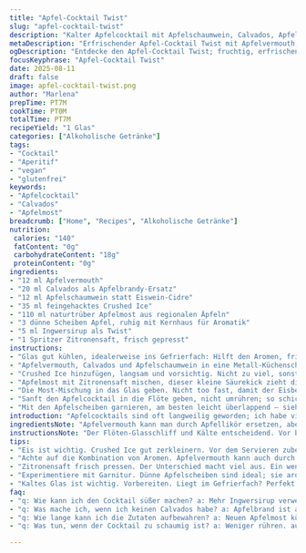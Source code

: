 ```yaml
---
title: "Apfel-Cocktail Twist"
slug: "apfel-cocktail-twist"
description: "Kalter Apfelcocktail mit Apfelschaumwein, Calvados, Apfelmost und einem Spritzer Ingwersirup. Erfrischend, fruchtig, leicht würzig. Ideal als Aperitif. Mit knackigen Apfelscheiben garniert. Vegane, glutenfreie Zubereitung. Kein Zuckerzusatz – natürliche Süße. Perfekt zum Start, wenn der Duft der frischen Äpfel schon in der Nase kitzelt."
metaDescription: "Erfrischender Apfel-Cocktail Twist mit Apfelvermouth, Calvados und naturtrübem Apfelmost. Ideal als Aperitif für besondere Anlässe."
ogDescription: "Entdecke den Apfel-Cocktail Twist; fruchtig, erfrischend und perfekt für einen besonderen Aperitif-Moment."
focusKeyphrase: "Apfel-Cocktail Twist"
date: 2025-08-11
draft: false
image: apfel-cocktail-twist.png
author: "Marlena"
prepTime: PT7M
cookTime: PT0M
totalTime: PT7M
recipeYield: "1 Glas"
categories: ["Alkoholische Getränke"]
tags:
- "Cocktail"
- "Aperitif"
- "vegan"
- "glutenfrei"
keywords:
- "Apfelcocktail"
- "Calvados"
- "Apfelmost"
breadcrumb: ["Home", "Recipes", "Alkoholische Getränke"]
nutrition: 
 calories: "140"
 fatContent: "0g"
 carbohydrateContent: "18g"
 proteinContent: "0g"
ingredients:
- "12 ml Apfelvermouth"
- "20 ml Calvados als Apfelbrandy-Ersatz"
- "12 ml Apfelschaumwein statt Eiswein-Cidre"
- "35 ml feingehacktes Crushed Ice"
- "110 ml naturtrüber Apfelmost aus regionalen Äpfeln"
- "3 dünne Scheiben Apfel, ruhig mit Kernhaus für Aromatik"
- "5 ml Ingwersirup als Twist"
- "1 Spritzer Zitronensaft, frisch gepresst"
instructions:
- "Glas gut kühlen, idealerweise ins Gefrierfach: Hilft den Aromen, frisch zu bleiben während der Arbeit."
- "Apfelvermouth, Calvados und Apfelschaumwein in eine Metall-Küchenschale geben. Rühren, nicht schütteln – zu wild zerstört die feinen Bläschen im Schaumwein, die sprudelnde Textur macht das spannende Mundgefühl aus."
- "Crushed Ice hinzufügen, langsam und vorsichtig. Nicht zu viel, sonst verwässert’s sofort – hier zählt Fingerspitzengefühl."
- "Apfelmost mit Zitronensaft mischen, dieser kleine Säurekick zieht die Aromen zusammen, verhindert das Verblassen der Apfelschärfe."
- "Die Most-Mischung in das Glas geben. Nicht too fast, damit der Eisberg nicht zu sehr schmilzt - trübe Optik statt klar und frisch, hab ich selbst oft gemacht, unzufrieden gewesen."
- "Sanft den Apfelcocktail in die Flöte geben, nicht umrühren; so schichtet sich die Intensität — vorher schmeckt man den herben Calvados, dann die süßliche Frucht des Mosts."
- "Mit den Apfelscheiben garnieren, am besten leicht überlappend – sieht aus wie kleine Sonnenräder. Kein Kunststoffspieß, greift unpassend ein."
introduction: "Apfelcocktails sind oft langweilig geworden; ich habe viele Rezepte ausprobiert, die im Geschmack zu süß oder zu platt ausfielen. Der Trick? Weniger Zucker, mehr Textur und eine kleine Schärfe. Calvados statt einfachem Apfelbrandy bringt Tiefe. Apfelschaumwein gibt die prickelnde Frische. Mein Favorit ist die Kombination mit naturtrübem Apfelmost – der bringt echtes Gartenaroma. Das Crushed Ice unbedingt frisch und fein gehackt, nicht grob – zerschmilzt gleich. Der leicht zitronige Kick sorgt dafür, dass alles nicht zu süß wirkt. Zusammen ergibt das eine spannende Balance, die auch bei warmen Temperaturen erfrischt, ohne Alkohol zu übertönen. Ideal, wenn Gäste kommen, die was anderes wollen als klassischen Sekt oder Bier. Übrigens, die dünnen Apfelscheiben: Sie aromatisieren weiter beim Trinken, geben tolle Optik, sind essbar und sorgen für das gewisse Etwas."
ingredientsNote: "Apfelvermouth kann man durch Apfellikör ersetzen, aber niemals pur nehmen – das verändert das Mundgefühl negativ. Calvados ist klassisch hier, Apfelbrandy geht notfalls, aber je mehr Holzaromen, desto besser das Endresultat. Apfelschaumwein verkauft man in gut sortierten Weinhandlungen; sah ich oft als Ersatz für Cidre, der wiederum manchmal zu sauer ist. Apfelmost: Roh und naturtrüb, keine Filtration, sonst fehlt Aroma. Zitronensaft frisch gepresst, nicht aus Flasche – macht einen deutlichen Unterschied. Ingwersirup kann man selbst machen, dauert 15 Minuten; erwärmt, Zucker mit frischem Ingwer, ausgepressen durch feines Sieb. Crushed Ice selbst machen: Gefrierbeutel auf Arbeitsfläche klopfen, nicht zu grob, sonst schmilzt zu schnell. Alles zusammen bringt mehr als die Summe der Teile."
instructionsNote: "Der Flöten-Glasschliff und Kälte entscheidend. Vor bereiten – wenn man zu spät Kühlung beginnt, ist das Glas zu warm, Schaumwein verliert seine Perlage sofort. Beim Rühren flach arbeiten, um Luft nicht mitzueinschließen, das hat mir geholfen, Blitzschäumen zu verhindern. Crushed Ice direkt vor Gebrauch zerkleinern, nie zu früh. Apfelmost mit Zitronensaft erst zum Schluss mischen, sonst gibts ’ne optische Trübung. Apfelscheiben nach dem Schneiden kurz mit Zitronenwasser tauchen, sonst oxidieren sie zu schnell. Garnitur am Glasrand vermeiden; lieber innen, das sieht eleganter aus. Beim Eingießen auf Glashand achten, sonst verwässert man die Basis. Nicht schütteln – zu heftig, Aroma zerstört. Tipp: Immer Reste vom Most in kleinen Karaffen kalt stellen für schnelle Nachfüllungen. Funktioniert auch wunderbar als kleiner Cocktail-Kick auf herbstlichen Partys."
tips:
- "Eis ist wichtig. Crushed Ice gut zerkleinern. Vor dem Servieren zubereiten. Ein kleiner Eisschauer hilft. Nicht zu grob, sonst verwässert alles."
- "Achte auf die Kombination von Aromen. Apfelvermouth kann auch durch einen feinen Apfellikör ersetzt werden. Aber niemals zu viel nehmen. Balance ist entscheidend."
- "Zitronensaft frisch pressen. Der Unterschied macht viel aus. Ein wenig frische Säure gibt dem Cocktail mehr Tiefe. Schmeckt intensiver. Vermeide Flaschenware."
- "Experimentiere mit Garnitur. Dünne Apfelscheiben sind ideal; sie aromatisieren über die Zeit. Überlappend anrichten sieht gut aus. Kein Plastikspieß verwenden."
- "Kaltes Glas ist wichtig. Vorbereiten. Liegt im Gefrierfach? Perfekt. Zu warmes Glas gibt einen trüben Cocktail. Die Perlage leidet sofort."
faq:
- "q: Wie kann ich den Cocktail süßer machen? a: Mehr Ingwersirup verwenden oder einen süßeren Apfelmost wählen. Finde die Balance."
- "q: Was mache ich, wenn ich keinen Calvados habe? a: Apfelbrand ist auch möglich, aber achte auf die Holzaromen. Calvados bringt mehr Tiefe."
- "q: Wie lange kann ich die Zutaten aufbewahren? a: Neuen Apfelmost kühl lagern. Apfelvermouth an einem dunklen Ort. Am besten zeitnah verbrauchen."
- "q: Was tun, wenn der Cocktail zu schaumig ist? a: Weniger rühren. auch beim Eingießen vorsichtiger sein. Und Crushed Ice nicht zu früh hinzufügen."

---
```

